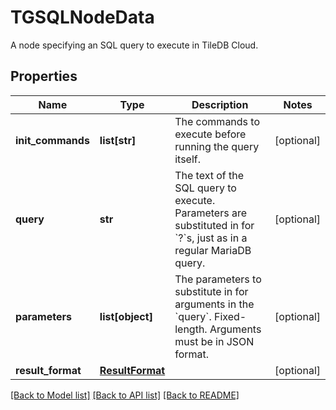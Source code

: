 # TGSQLNodeData

A node specifying an SQL query to execute in TileDB Cloud. 
## Properties
Name | Type | Description | Notes
------------ | ------------- | ------------- | -------------
**init_commands** | **list[str]** | The commands to execute before running the query itself. | [optional] 
**query** | **str** | The text of the SQL query to execute. Parameters are substituted in for &#x60;?&#x60;s, just as in a regular MariaDB query.  | [optional] 
**parameters** | **list[object]** | The parameters to substitute in for arguments in the &#x60;query&#x60;. Fixed-length. Arguments must be in JSON format.  | [optional] 
**result_format** | [**ResultFormat**](ResultFormat.md) |  | [optional] 

[[Back to Model list]](../README.md#documentation-for-models) [[Back to API list]](../README.md#documentation-for-api-endpoints) [[Back to README]](../README.md)


